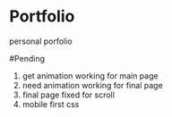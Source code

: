 # Portfolio
personal porfolio

#Pending
1. get animation working for main page
1. need animation working for final page
1. final page fixed for scroll 
1. mobile first css
